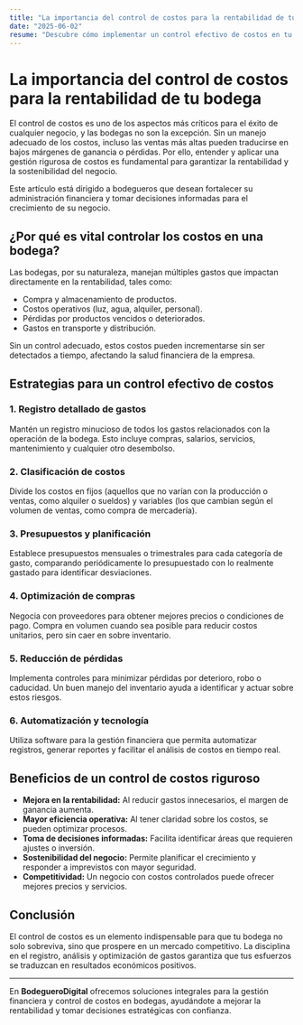 ```yaml
---
title: "La importancia del control de costos para la rentabilidad de tu bodega"
date: "2025-06-02"
resume: "Descubre cómo implementar un control efectivo de costos en tu bodega para maximizar ganancias y mantener la salud financiera de tu negocio."
---
```


# La importancia del control de costos para la rentabilidad de tu bodega

El control de costos es uno de los aspectos más críticos para el éxito de cualquier negocio, y las bodegas no son la excepción. Sin un manejo adecuado de los costos, incluso las ventas más altas pueden traducirse en bajos márgenes de ganancia o pérdidas. Por ello, entender y aplicar una gestión rigurosa de costos es fundamental para garantizar la rentabilidad y la sostenibilidad del negocio.

Este artículo está dirigido a bodegueros que desean fortalecer su administración financiera y tomar decisiones informadas para el crecimiento de su negocio.

## ¿Por qué es vital controlar los costos en una bodega?

Las bodegas, por su naturaleza, manejan múltiples gastos que impactan directamente en la rentabilidad, tales como:

- Compra y almacenamiento de productos.
- Costos operativos (luz, agua, alquiler, personal).
- Pérdidas por productos vencidos o deteriorados.
- Gastos en transporte y distribución.

Sin un control adecuado, estos costos pueden incrementarse sin ser detectados a tiempo, afectando la salud financiera de la empresa.

## Estrategias para un control efectivo de costos

### 1. **Registro detallado de gastos**

Mantén un registro minucioso de todos los gastos relacionados con la operación de la bodega. Esto incluye compras, salarios, servicios, mantenimiento y cualquier otro desembolso.

### 2. **Clasificación de costos**

Divide los costos en fijos (aquellos que no varían con la producción o ventas, como alquiler o sueldos) y variables (los que cambian según el volumen de ventas, como compra de mercadería).

### 3. **Presupuestos y planificación**

Establece presupuestos mensuales o trimestrales para cada categoría de gasto, comparando periódicamente lo presupuestado con lo realmente gastado para identificar desviaciones.

### 4. **Optimización de compras**

Negocia con proveedores para obtener mejores precios o condiciones de pago. Compra en volumen cuando sea posible para reducir costos unitarios, pero sin caer en sobre inventario.

### 5. **Reducción de pérdidas**

Implementa controles para minimizar pérdidas por deterioro, robo o caducidad. Un buen manejo del inventario ayuda a identificar y actuar sobre estos riesgos.

### 6. **Automatización y tecnología**

Utiliza software para la gestión financiera que permita automatizar registros, generar reportes y facilitar el análisis de costos en tiempo real.

## Beneficios de un control de costos riguroso

- **Mejora en la rentabilidad:** Al reducir gastos innecesarios, el margen de ganancia aumenta.
- **Mayor eficiencia operativa:** Al tener claridad sobre los costos, se pueden optimizar procesos.
- **Toma de decisiones informadas:** Facilita identificar áreas que requieren ajustes o inversión.
- **Sostenibilidad del negocio:** Permite planificar el crecimiento y responder a imprevistos con mayor seguridad.
- **Competitividad:** Un negocio con costos controlados puede ofrecer mejores precios y servicios.

## Conclusión

El control de costos es un elemento indispensable para que tu bodega no solo sobreviva, sino que prospere en un mercado competitivo. La disciplina en el registro, análisis y optimización de gastos garantiza que tus esfuerzos se traduzcan en resultados económicos positivos.

---

En **BodegueroDigital** ofrecemos soluciones integrales para la gestión financiera y control de costos en bodegas, ayudándote a mejorar la rentabilidad y tomar decisiones estratégicas con confianza.
